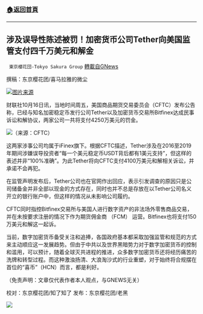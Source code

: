 ###  [:house:返回首頁](https://github.com/ourhimalayas/txt)
---


## 涉及误导性陈述被罚！加密货币公司Tether向美国监管支付四千万美元和解金
` 東京櫻花団-Tokyo Sakura Group` [轉載自GNews](https://gnews.org/zh-hans/1597875/)

撰稿：东京樱花团/喜马拉雅的微尘

![](https://assets.gnews.org/wp-content/uploads/2021/10/涉及误导性陈述被罚1.png)[图片来源](https://news.bitcoin.com/cftc-fines-stablecoin-issuer-tether-and-crypto-exchange-bitfinex-42-5-million/)

财联社10月16日讯，当地时间周五，美国商品期货交易委员会（CFTC）发布公告称，已经与知名加密稳定币发行公司Tether以及加密货币交易所Bitfinex达成民事诉讼和解协议，两家公司一共将支付4250万美元的罚金。

![](https://assets.gnews.org/wp-content/uploads/2021/10/涉及误导性陈述被罚2.png)（来源：CFTC）

![]()这两家涉事公司均属于iFinex旗下。根据CFTC描述，Tether涉及在2016至2019年期间涉嫌误导投资者“每一个美元稳定币USDT背后都有1美元支持”，但这样的表述并非“100%准确”。为此Tether将向CFTC支付4100万美元和解相关诉讼，并承诺不会再犯。

在监管声明发布后，Tether公司也在官网作出回应，表示引发调查的原因只是公司储备金并非全部以现金的方式存在，同时也并不总是存放在以Tether公司名义开立的银行账户中，但这样的情况从未影响公司履约。

CFTC同时指控Bitfinex交易所与美国人进行数字资产的非法场外零售商品交易，并在未按要求注册的情况下作为期货佣金商 （FCM） 运营。Bitfinex也将支付150万美元和解这一起诉。

当前，数字加密货币备受关注和追捧，各国政府基本都采取加强监管和规范的方式来主动顺应这一发展趋势。但由于中共以及世界黑暗势力对于数字加密货币的控制和滥用，可以预计，随着全球灭共进程的推进，众多数字加密货币还将经历痛苦的洗牌和转型过程。而这种激浊扬清、大浪淘沙式的行业重塑，对于始终将合规摆在首位的“喜币”（HCN）而言，都是利好。

（免责声明：文章仅代表作者本人观点，与GNEWS无关）

校对：东京樱花团/知了知了
发布：东京樱花团/老黑

![](https://assets.gnews.org/wp-content/uploads/2021/10/image0-1-18-1.png)
